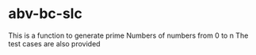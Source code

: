 # abv-bc-slc
This is a function to generate prime Numbers of numbers from 0 to n
The test cases are also provided
